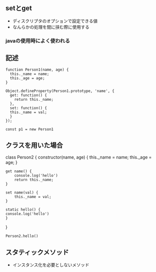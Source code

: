 ## setとget
- ディスクリプタのオプションで設定できる値
- なんらかの処理を間に挟む際に使用する

### javaの使用時によく使われる

## 記述
    function Person1(name, age) {
      this._name = name;
      this._age = age;
    }
    
    Object.defineProperty(Person1.prototype, 'name', {
      get: function() {
        return this._name;
      },
      set: function() {
      this._name = val;
      }
    });
    
    const p1 = new Person1

## クラスを用いた場合
class Person2 {
    constructor(name, age) {
        this._name = name;
        this._age = age;
    }

    get name() {
        console.log('hello')
        return this._name;
    }
    
    set name(val) {
        this._name = val;
    }

    static hello() {
    console.log('hello')
    }
}

    Person2.hello()

## スタティックメソッド
- インスタンス化を必要としないメソッド
